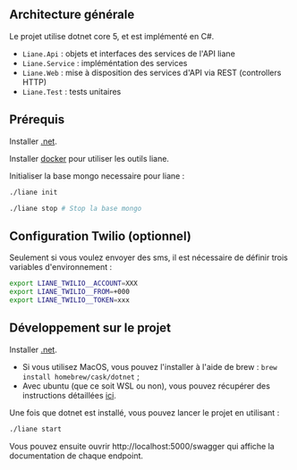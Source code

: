 ## Architecture générale

Le projet utilise dotnet core 5, et est implémenté en C#.

- `Liane.Api` : objets et interfaces des services de l'API liane
- `Liane.Service` : impléméntation des services
- `Liane.Web` : mise à disposition des services d'API via REST (controllers HTTP)
- `Liane.Test` : tests unitaires

## Prérequis

Installer [.net](https://dotnet.microsoft.com).

Installer [docker](https://docker.org) pour utiliser les outils liane.

Initialiser la base mongo necessaire pour liane :

```bash
./liane init
```

```bash
./liane stop # Stop la base mongo
```

## Configuration Twilio (optionnel)

Seulement si vous voulez envoyer des sms, il est nécessaire de définir trois variables d'environnement :

```bash
export LIANE_TWILIO__ACCOUNT=XXX
export LIANE_TWILIO__FROM=+000
export LIANE_TWILIO__TOKEN=xxx
```

## Développement sur le projet 

Installer [.net](https://dotnet.microsoft.com).

* Si vous utilisez MacOS, vous pouvez l'installer à l'aide de brew : `brew install homebrew/cask/dotnet` ;
* Avec ubuntu (que ce soit WSL ou non), vous pouvez récupérer des instructions détaillées [ici](https://docs.microsoft.com/fr-fr/dotnet/core/install/linux-ubuntu).

Une fois que dotnet est installé, vous pouvez lancer le projet en utilisant :

```bash
./liane start
```

Vous pouvez ensuite ouvrir http://localhost:5000/swagger qui affiche
la documentation de chaque endpoint.
